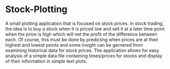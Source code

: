 # Stock-Plotting
A small plotting application that is focused on stock prices. In stock trading, the idea is to buy a stock when it is priced low and sell it at a later time point when the price is high which will net the profit of the difference between each. Of course, this must be done by predicting when prices are at their highest and lowest points and some insight can be garnered from examining historical data for stock prices. The application allows for easy analysis of a simple data file containing times/prices for stocks and display of their information in simple text plots.
